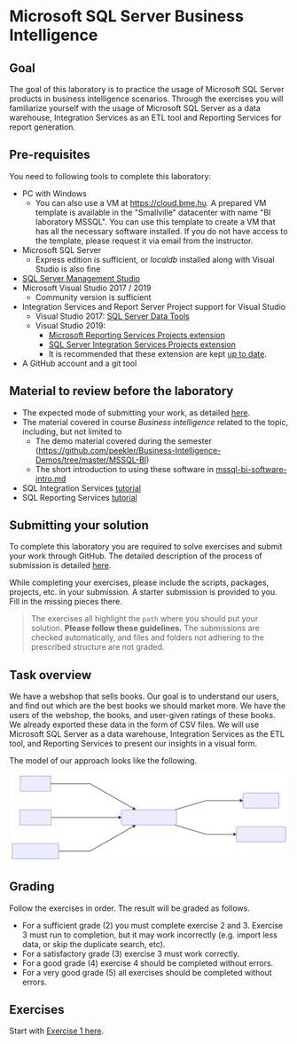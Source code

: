 # Microsoft SQL Server Business Intelligence

## Goal

The goal of this laboratory is to practice the usage of Microsoft SQL Server products in business intelligence scenarios. Through the exercises you will familiarize yourself with the usage of Microsoft SQL Server as a data warehouse, Integration Services as an ETL tool and Reporting Services for report generation.

## Pre-requisites

You need to following tools to complete this laboratory:

- PC with Windows
  - You can also use a VM at <https://cloud.bme.hu>. A prepared VM template is available in the "Smallville" datacenter with name "BI laboratory MSSQL". You can use this template to create a VM that has all the necessary software installed. If you do not have access to the template, please request it via email from the instructor.
- Microsoft SQL Server
  - Express edition is sufficient, or _localdb_ installed along with Visual Studio is also fine
- [SQL Server Management Studio](https://docs.microsoft.com/en-us/sql/ssms/download-sql-server-management-studio-ssms)
- Microsoft Visual Studio 2017 / 2019
  - Community version is sufficient
- Integration Services and Report Server Project support for Visual Studio
  - Visual Studio 2017: [SQL Server Data Tools](https://docs.microsoft.com/en-us/sql/ssdt/download-sql-server-data-tools-ssdt?view=sql-server-2017#install-analysis-services-integration-services-and-reporting-services-tools)
  - Visual Studio 2019:
    - [Microsoft Reporting Services Projects extension](https://marketplace.visualstudio.com/items?itemName=ProBITools.MicrosoftReportProjectsforVisualStudio)
    - [SQL Server Integration Services Projects extension](https://marketplace.visualstudio.com/items?itemName=SSIS.SqlServerIntegrationServicesProjects)
    - It is recommended that these extension are kept [up to date](https://docs.microsoft.com/en-us/visualstudio/extensibility/how-to-update-a-visual-studio-extension?view=vs-2019).
- A GitHub account and a git tool

## Material to review before the laboratory

- The expected mode of submitting your work, as detailed [here](GitHub-usage.md).
- The material covered in course _Business intelligence_ related to the topic, including, but not limited to
  - The demo material covered during the semester (<https://github.com/peekler/Business-Intelligence-Demos/tree/master/MSSQL-BI>)
  - The short introduction to using these software in [mssql-bi-software-intro.md](mssql-bi-software-intro.md)
- SQL Integration Services [tutorial](https://docs.microsoft.com/en-us/sql/integration-services/ssis-how-to-create-an-etl-package)
- SQL Reporting Services [tutorial](https://docs.microsoft.com/en-us/sql/reporting-services/create-a-basic-table-report-ssrs-tutorial)

## Submitting your solution

To complete this laboratory you are required to solve exercises and submit your work through GitHub. The detailed description of the process of submission is detailed [here](GitHub-usage.md).

While completing your exercises, please include the scripts, packages, projects, etc. in your submission. A starter submission is provided to you. Fill in the missing pieces there.

> The exercises all highlight the `path` where you should put your solution. **Please follow these guidelines.** The submissions are checked automatically, and files and folders not adhering to the prescribed structure are not graded.

## Task overview

We have a webshop that sells books. Our goal is to understand our users, and find out which are the best books we should market more. We have the users of the webshop, the books, and user-given ratings of these books. We already exported these data in the form of CSV files. We will use Microsoft SQL Server as a data warehouse, Integration Services as the ETL tool, and Reporting Services to present our insights in a visual form.

The model of our approach looks like the following.

![Overview of the process](images/exercise/process-overview.svg)

## Grading

Follow the exercises in order. The result will be graded as follows.

- For a sufficient grade (2) you must complete exercise 2 and 3. Exercise 3 must run to completion, but it may work incorrectly (e.g. import less data, or skip the duplicate search, etc).
- For a satisfactory grade (3) exercise 3 must work correctly.
- For a good grade (4) exercise 4 should be completed without errors.
- For a very good grade (5) all exercises should be completed without errors.

## Exercises

Start with [Exercise 1 here](exercise1.md).
